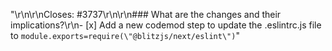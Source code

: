 "<!--\r\nThanks for opening a PR! Your contribution is much appreciated.\r\nTo make sure your PR is handled as smoothly as possible please:\r\n - Link issue via \"Closes #[issue_number]\r\n - Choose & follow the right checklist for the change that you're making:\r\n-->\r\n\r\nCloses: #3737\r\n\r\n### What are the changes and their implications?\r\n- [x] Add a new codemod step to update the .eslintrc.js file to ```module.exports=require(\"@blitzjs/next/eslint\")```"